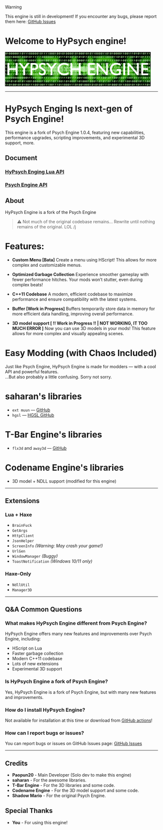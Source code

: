 > [!Warning]
> This engine is still in development!
> If you encounter any bugs, please report them here: [GitHub Issues](https://github.com/Paopun20/FNF-HyPsych-Engine/issues)

# Welcome to HyPsych engine!

![HyPsych Engine](docs/GHREADMEFile/HPE_Loop.gif)

---

# HyPsych Enging Is next-gen of Psych Engine!
This engine is a fork of Psych Engine 1.0.4, featuring new capabilities, performance upgrades, scripting improvements, and experimental 3D support, more.

## Document
### [HyPsych Enging Lua API](docs/HyPsychEnging/LuaAPI.md)
### [Psych Engine API](https://shadowmario.github.io/psychengine.lua/)

## About
HyPsych Engine is a fork of the Psych Engine

> ⚠️ Not much of the original codebase remains… Rewrite until nothing remains of the original. LOL /j

# Features:
- **Custom Menu [Bata]**
  Create a menu using HScript! This allows for more complex and customizable menus.

- **Optimized Garbage Collection**
  Experience smoother gameplay with fewer performance hitches. Your mods won’t stutter, even during complex beats!

- **C++11 Codebase**
  A modern, efficient codebase to maximize performance and ensure compatibility with the latest systems.

- **Buffer [Work in Progress]**
  Buffers temporarily store data in memory for more efficient data handling, improving overall performance.

- **3D model support [ !! Work in Progress !! | NOT WORKING, IT TOO MUCH ERROR ]**
  Now you can use 3D models in your mods! This feature allows for more complex and visually appealing scenes.

# **Easy Modding** (with Chaos Included)
Just like Psych Engine, HyPsych Engine is made for modders — with a cool API and powerful features.  
…But also probably a little confusing. Sorry not sorry.

# saharan's libraries
- `ext muun` — [GitHub](https://github.com/saharan/haxelibs)  
- `hgsl` — [HGSL GitHub](https://github.com/saharan/HGSL)

# T-Bar Engine's libraries
- `flx3d` and `away3d` — [GitHub](https://github.com/TBar09/FNF-tbarEngine)

# Codename Engine's libraries
- 3D model + NDLL support (modified for this engine)

---

## Extensions
### Lua + Haxe
- `BrainFuck`
- `GetArgs`
- `HttpClient`
- `JsonHelper`
- `ScreenInfo` *(Warning: May crash your game!)*
- `UrlGen`
- `WindowManager` *(Buggy)*
- `ToastNotification` *(Windows 10/11 only)*

### Haxe-Only
- `NdllUtil`
- `Manager3D`

---

## Q&A Common Questions
### What makes HyPsych Engine different from Psych Engine?

HyPsych Engine offers many new features and improvements over Psych Engine, including:
- HScript on Lua
- Faster garbage collection
- Modern C++11 codebase
- Lots of new extensions
- Experimental 3D support

### Is HyPsych Engine a fork of Psych Engine?

Yes, HyPsych Engine is a fork of Psych Engine, but with many new features and improvements.

### How do I install HyPsych Engine?

Not available for installation at this time or download from [GitHub actions](https://github.com/Paopun20/FNF-HyPsych-Engine/actions)!

### How can I report bugs or issues?

You can report bugs or issues on GitHub Issues page: [GitHub Issues](https://github.com/Paopun20/FNF-HyPsych-Engine/issues)

---

## Credits
- **Paopun20** - Main Developer \(Solo dev to make this engine\)
- **saharan** - For the awesome libraries.
- **T-Bar Engine** - For the 3D libraries and some code.
- **Codename Engine** - For the 3D model support and some code.
- **Shadow Mario** - For the original Psych Engine.

## Special Thanks
- **You** - For using this engine!